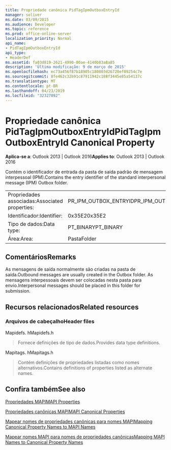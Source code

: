 ```yaml
---
title: Propriedade canônica PidTagIpmOutboxEntryId
manager: soliver
ms.date: 03/09/2015
ms.audience: Developer
ms.topic: reference
ms.prod: office-online-server
localization_priority: Normal
api_name:
- PidTagIpmOutboxEntryId
api_type:
- HeaderDef
ms.assetid: fa03d819-2621-4990-80ae-4140b83a8a85
description: 'Última modificação: 9 de março de 2015'
ms.openlocfilehash: ec73a456f87b18905c180803d26720ef09254c7e
ms.sourcegitcommit: 8fe462c32b91c87911942c188f3445e85a54137c
ms.translationtype: MT
ms.contentlocale: pt-BR
ms.lasthandoff: 04/23/2019
ms.locfileid: "32327892"
---
```

# <a name="pidtagipmoutboxentryid-canonical-property"></a><span data-ttu-id="8ebf6-103">Propriedade canônica PidTagIpmOutboxEntryId</span><span class="sxs-lookup"><span data-stu-id="8ebf6-103">PidTagIpmOutboxEntryId Canonical Property</span></span>

  
  
<span data-ttu-id="8ebf6-104">**Aplica-se a**: Outlook 2013 | Outlook 2016</span><span class="sxs-lookup"><span data-stu-id="8ebf6-104">**Applies to**: Outlook 2013 | Outlook 2016</span></span> 
  
<span data-ttu-id="8ebf6-105">Contém o identificador de entrada da pasta de saída padrão de mensagem interpessoal (IPM).</span><span class="sxs-lookup"><span data-stu-id="8ebf6-105">Contains the entry identifier of the standard interpersonal message (IPM) Outbox folder.</span></span> 
  
|||
|:-----|:-----|
|<span data-ttu-id="8ebf6-106">Propriedades associadas:</span><span class="sxs-lookup"><span data-stu-id="8ebf6-106">Associated properties:</span></span>  <br/> |<span data-ttu-id="8ebf6-107">PR_IPM_OUTBOX_ENTRYID</span><span class="sxs-lookup"><span data-stu-id="8ebf6-107">PR_IPM_OUTBOX_ENTRYID</span></span>  <br/> |
|<span data-ttu-id="8ebf6-108">Identificador:</span><span class="sxs-lookup"><span data-stu-id="8ebf6-108">Identifier:</span></span>  <br/> |<span data-ttu-id="8ebf6-109">0x35E2</span><span class="sxs-lookup"><span data-stu-id="8ebf6-109">0x35E2</span></span>  <br/> |
|<span data-ttu-id="8ebf6-110">Tipo de dados:</span><span class="sxs-lookup"><span data-stu-id="8ebf6-110">Data type:</span></span>  <br/> |<span data-ttu-id="8ebf6-111">PT_BINARY</span><span class="sxs-lookup"><span data-stu-id="8ebf6-111">PT_BINARY</span></span>  <br/> |
|<span data-ttu-id="8ebf6-112">Área:</span><span class="sxs-lookup"><span data-stu-id="8ebf6-112">Area:</span></span>  <br/> |<span data-ttu-id="8ebf6-113">Pasta</span><span class="sxs-lookup"><span data-stu-id="8ebf6-113">Folder</span></span>  <br/> |
   
## <a name="remarks"></a><span data-ttu-id="8ebf6-114">Comentários</span><span class="sxs-lookup"><span data-stu-id="8ebf6-114">Remarks</span></span>

<span data-ttu-id="8ebf6-115">As mensagens de saída normalmente são criadas na pasta de saída.</span><span class="sxs-lookup"><span data-stu-id="8ebf6-115">Outbound messages are usually created in the Outbox folder.</span></span> <span data-ttu-id="8ebf6-116">As mensagens interpessoais devem ser colocadas nesta pasta para envio.</span><span class="sxs-lookup"><span data-stu-id="8ebf6-116">Interpersonal messages should be placed in this folder for submission.</span></span> 
  
## <a name="related-resources"></a><span data-ttu-id="8ebf6-117">Recursos relacionados</span><span class="sxs-lookup"><span data-stu-id="8ebf6-117">Related resources</span></span>

### <a name="header-files"></a><span data-ttu-id="8ebf6-118">Arquivos de cabeçalho</span><span class="sxs-lookup"><span data-stu-id="8ebf6-118">Header files</span></span>

<span data-ttu-id="8ebf6-119">Mapidefs. h</span><span class="sxs-lookup"><span data-stu-id="8ebf6-119">Mapidefs.h</span></span>
  
> <span data-ttu-id="8ebf6-120">Fornece definições de tipo de dados.</span><span class="sxs-lookup"><span data-stu-id="8ebf6-120">Provides data type definitions.</span></span>
    
<span data-ttu-id="8ebf6-121">Mapitags. h</span><span class="sxs-lookup"><span data-stu-id="8ebf6-121">Mapitags.h</span></span>
  
> <span data-ttu-id="8ebf6-122">Contém definições de propriedades listadas como nomes alternativos.</span><span class="sxs-lookup"><span data-stu-id="8ebf6-122">Contains definitions of properties listed as alternate names.</span></span>
    
## <a name="see-also"></a><span data-ttu-id="8ebf6-123">Confira também</span><span class="sxs-lookup"><span data-stu-id="8ebf6-123">See also</span></span>



[<span data-ttu-id="8ebf6-124">Propriedades MAPI</span><span class="sxs-lookup"><span data-stu-id="8ebf6-124">MAPI Properties</span></span>](mapi-properties.md)
  
[<span data-ttu-id="8ebf6-125">Propriedades canônicas MAPI</span><span class="sxs-lookup"><span data-stu-id="8ebf6-125">MAPI Canonical Properties</span></span>](mapi-canonical-properties.md)
  
[<span data-ttu-id="8ebf6-126">Mapear nomes de propriedades canônicas para nomes MAPI</span><span class="sxs-lookup"><span data-stu-id="8ebf6-126">Mapping Canonical Property Names to MAPI Names</span></span>](mapping-canonical-property-names-to-mapi-names.md)
  
[<span data-ttu-id="8ebf6-127">Mapear nomes MAPI para nomes de propriedades canônicas</span><span class="sxs-lookup"><span data-stu-id="8ebf6-127">Mapping MAPI Names to Canonical Property Names</span></span>](mapping-mapi-names-to-canonical-property-names.md)

